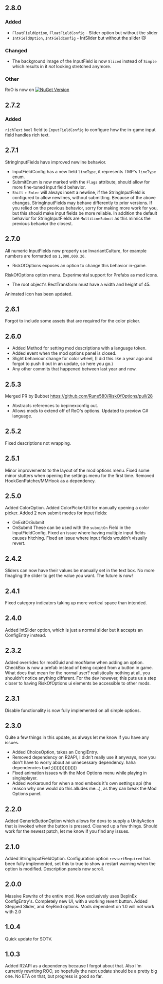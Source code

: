 ## 2.8.0
### Added
- `FloatFieldOption`, `FloatFieldConfig` - Slider option but without the slider
- `IntFieldOption`, `IntFieldConfig` - IntSlider but without the slider :smirk_cat:

### Changed
- The background image of the InputField is now `Sliced` instead of `Simple` which results in it _not_ looking stretched anymore.

### Other
RoO is now on [![NuGet Version](https://img.shields.io/nuget/v/Rune580.Mods.RiskOfRain2.RiskOfOptions?style=for-the-badge&logo=nuget)](https://www.nuget.org/packages/Rune580.Mods.RiskOfRain2.RiskOfOptions)

## 2.7.2
### Added
`richText` `bool` field to `InputFieldConfig` to configure how the in-game input field handles rich text.

## 2.7.1
StringInputFields have improved newline behavior.
- InputFieldConfig has a new field `lineType`, it represents TMP's `lineType` enum.
- SubmitEnum is now marked with the `Flags` attribute, should allow for more fine-tuned input field behavior.
- `Shift` + `Enter` will always insert a newline, if the StringInputField is configured to allow newlines, without submitting.
Because of the above changes, StringInputFields may behave differently to prior versions. If you relied on the
previous behavior, sorry for making more work for you, but this should make input fields be more reliable.
In addition the default behavior for StringInputFields are `MultiLineSubmit` as this mimics the previous
behavior the closest.

## 2.7.0
All numeric InputFields now properly use InvariantCulture, for example numbers are formatted as `1,000,000.20`.
- RiskOfOptions exposes an option to change this behavior in-game.

RiskOfOptions option menu.
Experimental support for Prefabs as mod icons.
- The root object's RectTransform must have a width and height of 45.

Animated icon has been updated.

## 2.6.1
Forgot to include some assets that are required for the color picker.

## 2.6.0
- Added Method for setting mod descriptions with a language token.
- Added event when the mod options panel is closed.
- Slight behaviour change for color wheel, (I did this like a year ago and forgot to push it out in an update, so here you go.)
- Any other commits that happened between last year and now.

## 2.5.3
Merged PR by Bubbet https://github.com/Rune580/RiskOfOptions/pull/28
- Abstracts references to bepinexconfig out.
- Allows mods to extend off of RoO's options.
Updated to preview C# language.

## 2.5.2
Fixed descriptions not wrapping.

## 2.5.1
Minor improvements to the layout of the mod options menu.
Fixed some minor stutters when opening the settings menu for the first time.
Removed HookGenPatcher/MMHook as a dependency.

## 2.5.0
Added ColorOption.
Added ColorPickerUtil for manually opening a color picker.
Added 2 new submit modes for input fields:
- OnExitOrSubmit
- OnSubmit
These can be used with the `submitOn` Field in the InputFieldConfig.
Fixed an issue where having multiple input fields causes hitching.
Fixed an issue where input fields wouldn't visually revert.

## 2.4.2
Sliders can now have their values be manually set in the text box. No more finagling the slider to get the value you want.
The future is now!

## 2.4.1
Fixed category indicators taking up more vertical space than intended.

## 2.4.0
Added IntSlider option, which is just a normal slider but it accepts an ConfigEntry<int> instead.

## 2.3.2
Added overrides for modGuid and modName when adding an option.
CheckBox is now a prefab instead of being copied from a button in game. What does that mean for the normal user?
realistically nothing at all, you shouldn't notice anything different. For the dev however, this puts us a step closer
to having RiskOfOptions ui elements be accessible to other mods.

## 2.3.1
Disable functionality is now fully implemented on all simple options.

## 2.3.0
Quite a few things in this update, as always let me know if you have any issues.
- Added ChoiceOption, takes an CongiEntry<enum>.
- Removed dependency on R2API, I didn't really use it anyways, now you don't have to worry about an unnecessary dependency.
haha dependencies bad ;))))))))))))))))
- Fixed animation issues with the Mod Options menu while playing in singleplayer.
- Added workaround for when a mod embeds it's own settings api (the reason why one would do this alludes me...),
as they can break the Mod Options panel.

## 2.2.0
Added GenericButtonOption which allows for devs to supply a UnityAction that is invoked when the button is pressed.
Cleaned up a few things. Should work for the newest patch, let me know if you find any issues.

## 2.1.0
Added StringInputFieldOption. Configuration option `restartRequired` has been fully implemented,
set this to true to show a restart warning when the option is modified. Description panels now scroll.

## 2.0.0
Massive Rewrite of the entire mod. Now exclusively uses BepInEx ConfigEntry's.
Completely new UI, with a working revert button. Added Stepped Slider, and KeyBind options.
Mods dependent on 1.0 will not work with 2.0

## 1.0.4
Quick update for SOTV.

## 1.0.3
Added R2API as a dependency because I forgot about that. Also I'm currently rewriting ROO,
so hopefully the next update should be a pretty big one. No ETA on that, but progress is good
so far.